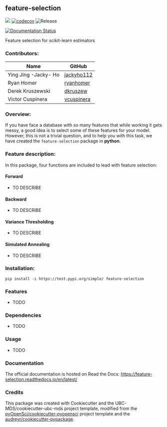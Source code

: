 ## feature-selection 

![](https://github.com/UBC-MDS/feature-selection/workflows/build/badge.svg) [![codecov](https://codecov.io/gh/UBC-MDS/feature-selection/branch/master/graph/badge.svg)](https://codecov.io/gh/UBC-MDS/feature-selection) ![Release](https://github.com/UBC-MDS/feature-selection/workflows/Release/badge.svg)

[![Documentation Status](https://readthedocs.org/projects/feature-selection/badge/?version=latest)](https://feature-selection.readthedocs.io/en/latest/?badge=latest)

Feature selection for scikit-learn estimators

### Contributors:
|Name|GitHub|
|----|-------------|
|Ying Jing -Jacky- Ho |[jackyho112](https://github.com/jackyho112)|
|Ryan Homer |[ryanhomer](https://github.com/ryanhomer)|
|Derek Kruszewski |[dkruszew](https://github.com/dkruszew)|
|Victor Cuspinera |[vcuspinera](https://github.com/vcuspinera)|

### Overview:
If you have face a database with so many features that while working it gets messy, a good idea is to select some of these features for your model. However, this is not a trivial question, and to help you with this task, we have created the `feature-selection` package in **python**.

### Feature description:
In this package, four functions are included to lead with feature selection:

#### Forward
- TO DESCRIBE

#### Backward
- TO DESCRIBE

#### Variance Thresholding  
- TO DESCRIBE

#### Simulated Annealing  
- TO DESCRIBE

### Installation:

```
pip install -i https://test.pypi.org/simple/ feature-selection
```

### Features
- TODO

### Dependencies

- TODO

### Usage

- TODO

### Documentation
The official documentation is hosted on Read the Docs: <https://feature-selection.readthedocs.io/en/latest/>

### Credits
This package was created with Cookiecutter and the UBC-MDS/cookiecutter-ubc-mds project template, modified from the [pyOpenSci/cookiecutter-pyopensci](https://github.com/pyOpenSci/cookiecutter-pyopensci) project template and the [audreyr/cookiecutter-pypackage](https://github.com/audreyr/cookiecutter-pypackage).
